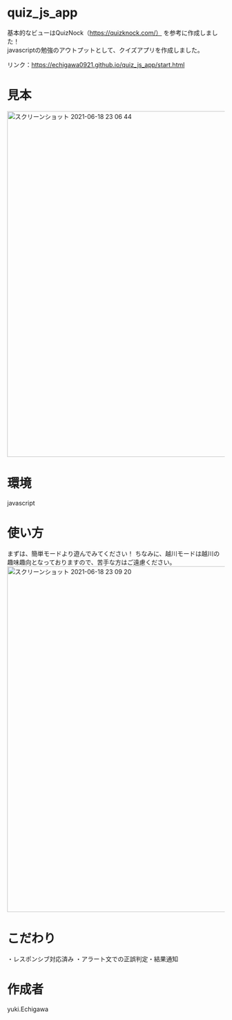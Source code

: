 # quiz_js_app

基本的なビューはQuizNock（https://quizknock.com/）
を参考に作成しました！   
javascriptの勉強のアウトプットとして、クイズアプリを作成しました。   
   
   リンク：https://echigawa0921.github.io/quiz_js_app/start.html

# 見本
<img width="800" alt="スクリーンショット 2021-06-18 23 06 44" src="https://user-images.githubusercontent.com/69971834/122573678-dfdf9180-d089-11eb-88eb-c678b885559d.png">


# 環境
javascript

# 使い方
まずは、簡単モードより遊んでみてください！
ちなみに、越川モードは越川の趣味趣向となっておりますので、苦手な方はご遠慮ください。
<img width="800" alt="スクリーンショット 2021-06-18 23 09 20" src="https://user-images.githubusercontent.com/69971834/122574058-3947c080-d08a-11eb-834a-a297bc0f6135.png">

# こだわり
・レスポンシブ対応済み
・アラート文での正誤判定・結果通知


# 作成者
yuki.Echigawa
